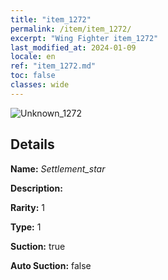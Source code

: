 ```yaml
---
title: "item_1272"
permalink: /item/item_1272/
excerpt: "Wing Fighter item_1272"
last_modified_at: 2024-01-09
locale: en
ref: "item_1272.md"
toc: false
classes: wide
---
```



 ![Unknown_1272](/images/item/Settlement_star_p.png)



## Details

 **Name:** *Settlement_star* 

 **Description:** 

 **Rarity:** 1 

 **Type:** 1 

 **Suction:** true 

 **Auto Suction:** false 



